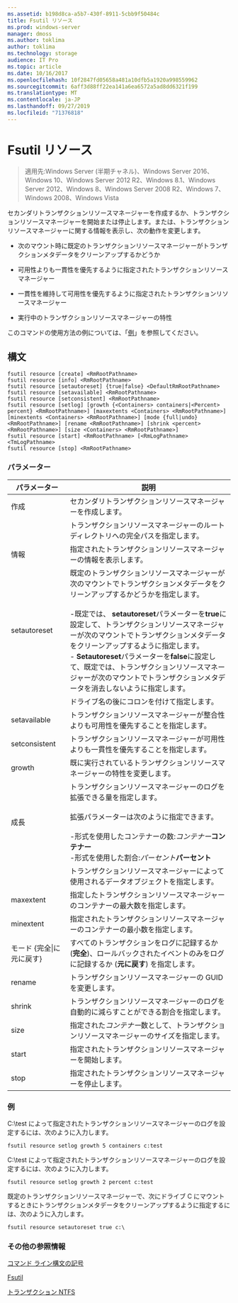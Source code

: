 ```yaml
---
ms.assetid: b198d8ca-a5b7-430f-8911-5cbb9f50484c
title: Fsutil リソース
ms.prod: windows-server
manager: dmoss
ms.author: toklima
author: toklima
ms.technology: storage
audience: IT Pro
ms.topic: article
ms.date: 10/16/2017
ms.openlocfilehash: 10f2847fd05658a481a10dfb5a1920a998559962
ms.sourcegitcommit: 6aff3d88ff22ea141a6ea6572a5ad8dd6321f199
ms.translationtype: MT
ms.contentlocale: ja-JP
ms.lasthandoff: 09/27/2019
ms.locfileid: "71376818"
---
```

# <a name="fsutil-resource"></a>Fsutil リソース
>適用先:Windows Server (半期チャネル)、Windows Server 2016、Windows 10、Windows Server 2012 R2、Windows 8.1、Windows Server 2012、Windows 8、Windows Server 2008 R2、Windows 7、Windows 2008、Windows Vista

セカンダリトランザクションリソースマネージャーを作成するか、トランザクションリソースマネージャーを開始または停止します。または、トランザクションリソースマネージャーに関する情報を表示し、次の動作を変更します。

-   次のマウント時に既定のトランザクションリソースマネージャーがトランザクションメタデータをクリーンアップするかどうか

-   可用性よりも一貫性を優先するように指定されたトランザクションリソースマネージャー

-   一貫性を維持して可用性を優先するように指定されたトランザクションリソースマネージャー

-   実行中のトランザクションリソースマネージャーの特性

このコマンドの使用方法の例については、「[例](#BKMK_examples)」を参照してください。

## <a name="syntax"></a>構文

```
fsutil resource [create] <RmRootPathname>
fsutil resource [info] <RmRootPathname>
fsutil resource [setautoreset] {true|false} <DefaultRmRootPathname>
fsutil resource [setavailable] <RmRootPathname>
fsutil resource [setconsistent] <RmRootPathname>
fsutil resource [setlog] [growth {<Containers> containers|<Percent> percent} <RmRootPathname>] [maxextents <Containers> <RmRootPathname>] [minextents <Containers> <RmRootPathname>] [mode {full|undo} <RmRootPathname>] [rename <RmRootPathname>] [shrink <percent> <RmRootPathname>] [size <Containers> <RmRootPathname>]
fsutil resource [start] <RmRootPathname> [<RmLogPathname> <TmLogPathname>
fsutil resource [stop] <RmRootPathname>
```

### <a name="parameters"></a>パラメーター

|        パラメーター        |                                                                                                                                                                                                                                        説明                                                                                                                                                                                                                                         |
|-------------------------|--------------------------------------------------------------------------------------------------------------------------------------------------------------------------------------------------------------------------------------------------------------------------------------------------------------------------------------------------------------------------------------------------------------------------------------------------------------------------------------------|
|         作成          |                                                                                                                                                                                                                    セカンダリトランザクションリソースマネージャーを作成します。                                                                                                                                                                                                                     |
|    <RmRootPathname>     |                                                                                                                                                                                                        トランザクションリソースマネージャーのルートディレクトリへの完全パスを指定します。                                                                                                                                                                                                         |
|          情報           |                                                                                                                                                                                                            指定されたトランザクションリソースマネージャーの情報を表示します。                                                                                                                                                                                                            |
|      setautoreset       | 既定のトランザクションリソースマネージャーが次のマウントでトランザクションメタデータをクリーンアップするかどうかを指定します。<br /><br />-既定では、 **setautoreset**パラメーターを**true**に設定して、トランザクションリソースマネージャーが次のマウントでトランザクションメタデータをクリーンアップするように指定します。<br />- **Setautoreset**パラメーターを**false**に設定して、既定では、トランザクションリソースマネージャーが次のマウントでトランザクションメタデータを消去しないように指定します。 |
| <DefaultRmRootPathname> |                                                                                                                                                                                                                       ドライブ名の後にコロンを付けて指定します。                                                                                                                                                                                                                        |
|      setavailable       |                                                                                                                                                                                                 トランザクションリソースマネージャーが整合性よりも可用性を優先することを指定します。                                                                                                                                                                                                 |
|      setconsistent      |                                                                                                                                                                                                 トランザクションリソースマネージャーが可用性よりも一貫性を優先することを指定します。                                                                                                                                                                                                 |
|         growth          |                                                                                                                                                                                                  既に実行されているトランザクションリソースマネージャーの特性を変更します。                                                                                                                                                                                                  |
|         成長          |                                                                                                  トランザクションリソースマネージャーのログを拡張できる量を指定します。<br /><br />拡張パラメーターは次のように指定できます。<br /><br />-形式を使用したコンテナーの数:_コンテナー_**コンテナー**<br />-形式を使用した割合:_パーセント_**パーセント**                                                                                                   |
|      <containers>       |                                                                                                                                                                                                      トランザクションリソースマネージャーによって使用されるデータオブジェクトを指定します。                                                                                                                                                                                                       |
|        maxextent        |                                                                                                                                                                                                指定したトランザクションリソースマネージャーのコンテナーの最大数を指定します。                                                                                                                                                                                                |
|        minextent        |                                                                                                                                                                                                指定されたトランザクションリソースマネージャーのコンテナーの最小数を指定します。                                                                                                                                                                                                |
|  モード {完全&#124;に元に戻す}  |                                                                                                                                                                                        すべてのトランザクションをログに記録するか (**完全**)、ロールバックされたイベントのみをログに記録するか (**元に戻す**) を指定します。                                                                                                                                                                                         |
|         rename          |                                                                                                                                                                                                                  トランザクションリソースマネージャーの GUID を変更します。                                                                                                                                                                                                                  |
|         shrink          |                                                                                                                                                                                              トランザクションリソースマネージャーのログを自動的に減らすことができる割合を指定します。                                                                                                                                                                                              |
|          size           |                                                                                                                                                                                              指定された*コンテナー*数として、トランザクションリソースマネージャーのサイズを指定します。                                                                                                                                                                                               |
|          start          |                                                                                                                                                                                                                    指定されたトランザクションリソースマネージャーを開始します。                                                                                                                                                                                                                    |
|          stop           |                                                                                                                                                                                                                    指定されたトランザクションリソースマネージャーを停止します。                                                                                                                                                                                                                     |

### <a name="BKMK_examples"></a>例
C:\test によって指定されたトランザクションリソースマネージャーのログを設定するには、次のように入力します。

```
fsutil resource setlog growth 5 containers c:test
```

C:\test によって指定されたトランザクションリソースマネージャーのログを設定するには、次のように入力します。

```
fsutil resource setlog growth 2 percent c:test
```

既定のトランザクションリソースマネージャーで、次にドライブ C にマウントするときにトランザクションメタデータをクリーンアップするように指定するには、次のように入力します。

```
fsutil resource setautoreset true c:\  
```

### <a name="additional-references"></a>その他の参照情報
[コマンド ライン構文の記号](Command-Line-Syntax-Key.md)

[Fsutil](Fsutil.md)

[トランザクション NTFS](https://go.microsoft.com/fwlink/?LinkID=165402)


